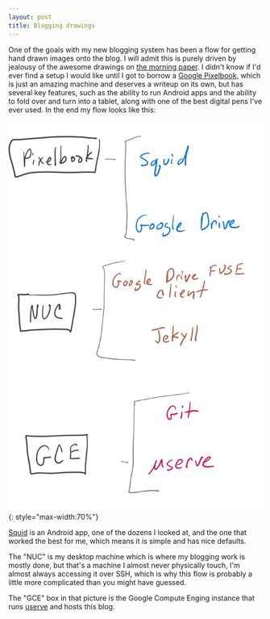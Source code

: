 ```yaml
---
layout: post
title: Blogging drawings
---
```


One of the goals with my new blogging system has been a flow for getting hand
drawn images onto the blog. I will admit this is purely driven by jealousy of
the awesome drawings on [the morning
paper](https://blog.acolyer.org/2016/04/21/the-amazing-power-of-word-vectors/).
I didn't know if I'd ever find a setup I would like until I got to borrow a
[Google Pixelbook](https://store.google.com/us/product/google_pixelbook),
which is just an amazing machine and deserves a writeup on its own, but has
several key features, such as the ability to run Android apps and the ability
to fold over and turn into a tablet, along with one of the best digital pens
I've ever used. In the end my flow looks like this:

![Squid to Google Drive to Jekyll to GCE](/images/2018/blogging_pictures.png){: style="max-width:70%"}

[Squid](https://play.google.com/store/apps/details?id=com.steadfastinnovation.android.projectpapyrus)
is an Android app, one of the dozens I looked at, and the one that worked
the best for me, which means it is simple and has nice defaults.

The "NUC" is my desktop machine which is where my blogging work is mostly
done, but that's a machine I almost never physically touch, I'm almost always
accessing it over SSH, which is why this flow is probably a little more
complicated than you might have guessed.

The "GCE" box in that picture is the Google Compute Enging instance that runs
[userve](https://github.com/jcgregorio/userve) and hosts this blog.

<a href="https://brid.gy/publish/twitter"></a>
